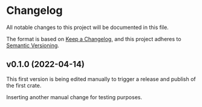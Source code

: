 # Changelog

All notable changes to this project will be documented in this file.

The format is based on [Keep a Changelog](https://keepachangelog.com/en/1.0.0/),
and this project adheres to [Semantic Versioning](https://semver.org/spec/v2.0.0.html).


## v0.1.0 (2022-04-14)

This first version is being edited manually to trigger a release and publish of the first crate.

Inserting another manual change for testing purposes.
